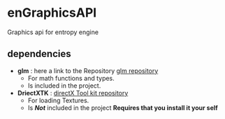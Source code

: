 # enGraphicsAPI
Graphics api for entropy engine

## dependencies 

 - **glm** : here a link to the Repository [glm repository]
	- For math functions and types.
	- Is included in the project.
 - **DriectXTK** : [directX Tool kit repository]
	- For loading Textures.
	- Is ***Not*** included in the project **Requires that you install it your self**

[glm repository]: https://github.com/g-truc/glm "link to glm Repository"
[directX Tool kit repository]: https://github.com/Microsoft/DirectXTK "link to DirectXTK Repository"

